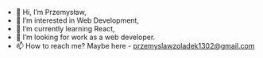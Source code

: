 - 👋 Hi, I’m Przemysław,
- 👀 I’m interested in Web Development,
- 🌱 I’m currently learning React,
- 💞️ I’m looking for work as a web developer.
- 📫 How to reach me? Maybe here - przemyslawzoladek1302@gmail.com

